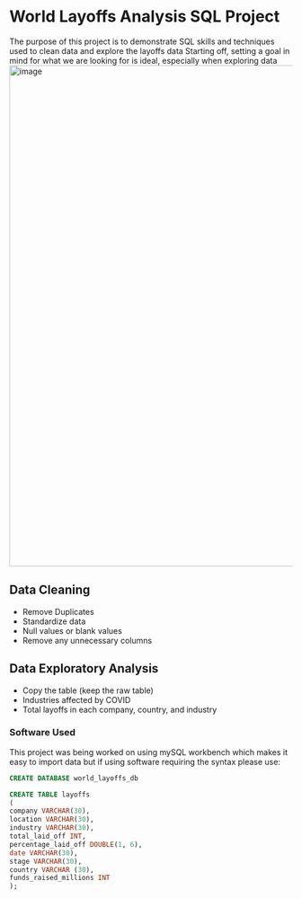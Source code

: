 # World Layoffs Analysis SQL Project

The purpose of this  project is to demonstrate SQL skills and techniques used to clean data and explore the layoffs data
Starting off, setting a goal in mind for what we are looking for is ideal, especially when exploring data
<img width="711" height="892" alt="image" src="https://github.com/user-attachments/assets/910c8c8c-d76e-4f49-8af6-b14df7c632a5" />

## Data Cleaning
- Remove Duplicates
- Standardize data
- Null values or blank values
- Remove any unnecessary columns


## Data Exploratory Analysis
- Copy the table (keep the raw table)
- Industries affected by COVID
- Total layoffs in each company, country, and industry

### Software Used
This project was being worked on using mySQL workbench which makes it easy to import data but if using software requiring the syntax please use:

```sql
CREATE DATABASE world_layoffs_db

CREATE TABLE layoffs
(
company VARCHAR(30),
location VARCHAR(30),
industry VARCHAR(30),
total_laid_off INT,
percentage_laid_off DOUBLE(1, 6),
date VARCHAR(30),
stage VARCHAR(30),
country VARCHAR (30),
funds_raised_millions INT
);
```

